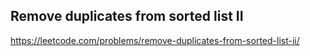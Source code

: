 ## Remove duplicates from sorted list II
https://leetcode.com/problems/remove-duplicates-from-sorted-list-ii/
